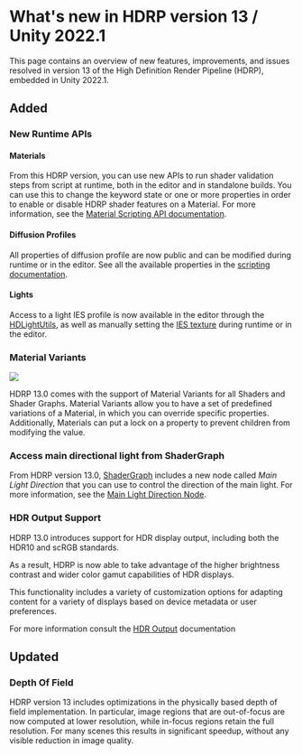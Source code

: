 # What's new in HDRP version 13 / Unity 2022.1

This page contains an overview of new features, improvements, and issues resolved in version 13 of the High Definition Render Pipeline (HDRP), embedded in Unity 2022.1.

## Added

### New Runtime APIs

#### Materials

From this HDRP version, you can use new APIs to run shader validation steps from script at runtime, both in the editor and in standalone builds. You can use this to change the keyword state or one or more properties in order to enable or disable HDRP shader features on a Material.
For more information, see the [Material Scripting API documentation](Material-API.md).

#### Diffusion Profiles

All properties of diffusion profile are now public and can be modified during runtime or in the editor.
See all the available properties in the [scripting documentation](../api/UnityEngine.Rendering.HighDefinition.DiffusionProfileSettings.html).

#### Lights

Access to a light IES profile is now available in the editor through the [HDLightUtils](../api/UnityEditor.Rendering.HighDefinition.HDLightUtils.html), as well as manually setting the [IES texture](../api/UnityEngine.Rendering.HighDefinition.HDAdditionalLightData.html#UnityEngine_Rendering_HighDefinition_HDAdditionalLightData_IESTexture) during runtime or in the editor.

### Material Variants

![](Images/material-variants.png)

HDRP 13.0 comes with the support of Material Variants for all Shaders and Shader Graphs.
Material Variants allow you to have a set of predefined variations of a Material, in which you can override specific properties.
Additionally, Materials can put a lock on a property to prevent children from modifying the value.

### Access main directional light from ShaderGraph

From HDRP version 13.0, [ShaderGraph](https://docs.unity3d.com/Packages/com.unity.shadergraph@13.1/manual/index.html) includes a new node called *Main Light Direction* that you can use to control the direction of the main light.
For more information, see the [Main Light Direction Node](https://docs.unity3d.com/Packages/com.unity.shadergraph@13.1/manual/Main-Light-Direction-Node.html).

### HDR Output Support

HDRP 13.0 introduces support for HDR display output, including both the HDR10 and scRGB standards.

As a result, HDRP is now able to take advantage of the higher brightness contrast and wider color gamut capabilities of HDR displays.

This functionality includes a variety of customization options for adapting content for a variety of displays based on device metadata or user preferences.

For more information consult the [HDR Output](HDR-Output.md) documentation

## Updated

### Depth Of Field
HDRP version 13 includes optimizations in the physically based depth of field implementation. In particular, image regions that are out-of-focus are now computed at lower resolution, while in-focus regions retain the full resolution. For many scenes this results in significant speedup, without any visible reduction in image quality.
